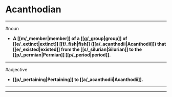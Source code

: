 # Acanthodian
---
#noun
- **A [[m/_member|member]] of a [[g/_group|group]] of [[e/_extinct|extinct]] [[f/_fish|fish]] ([[a/_acanthodii|Acanthodii]]) that [[e/_existed|existed]] from the [[s/_silurian|Silurian]] to the [[p/_permian|Permian]] [[p/_period|period]].**
---
#adjective
- **[[p/_pertaining|Pertaining]] to [[a/_acanthodii|Acanthodii]].**
---
---
